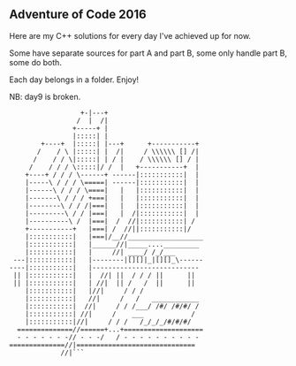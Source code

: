 ## Adventure of Code 2016

Here are my C++ solutions for every day I've achieved up for now.

Some have separate sources for part A and part B, some only handle part B, some do both.

Each day belongs in a folder. Enjoy!

NB: day9 is broken.

```                    |
                  +-|---+
                 /  |  /|
                +-----+ |
                |:::::| |
        +----+  |:::::| |---+      +-----------+
       /    / \ |:::::| |  /|     / \\\\\\ [] /|
      /    / / \|:::::| | / |    / \\\\\\ [] / |
     /    / / / \:::::|/ /  |   +-----------+  |
    +----+ / / / \------+ ------|:::::::::::|  |
    |-----\ / / / \=====| ------|:::::::::::|  |
    |------\ / / / \====|   |   |:::::::::::|  |
    |-------\ / / / +===|   |   |:::::::::::|  |
    |--------\ / / /|===|   |   |:::::::::::|  |
    |---------\ / / |===|   |  /|:::::::::::|  |
    |----------\ /  |===|  /  //|:::::::::::| /
    +-----------+   |===| /  //||:::::::::::|/
    |:::::::::::|   |===|/__//___________________
    |:::::::::::|   |______//|_____...._________
    |:::::::::::|   |     //| ____/ /_/___
 ---|:::::::::::|   |--------|[][]|_|[][]_\------
----|:::::::::::|   |---------------------------
 || |:::::::::::|   |  //| ||  / / / ||      ||
 || |:::::::::::|   | //|  || /   /  ||      ||
    |:::::::::::|   |//|     / / /
    |:::::::::::|   //|     /   /   ____________
    |:::::::::::|  //|     / / /___/ /#/ /#/#/ /
    |:::::::::::| //|     /    ___            /
    |:::::::::::|//|     / / /   /_/_/_/#/#/#/
  ==============//======+...+====================
  - - - - - - -// - - -/   / - - - - - - - - - -
==============//|==============================
             //|```

